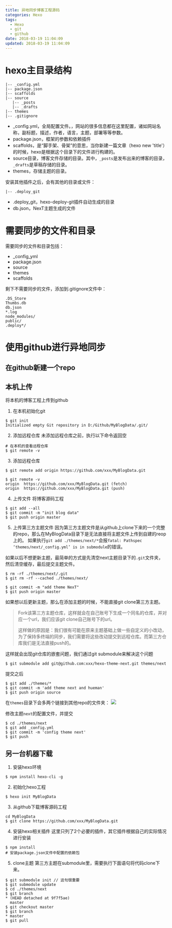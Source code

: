 ```yaml
---
title: 异地同步博客工程源码
categories: Hexo
tags:
  - Hexo
  - git
  - github
date: 2018-03-19 11:04:09
updated: 2018-03-19 11:04:09
---
```



# hexo主目录结构
```
|-- _config.yml     
|-- package.json    
|-- scaffolds
|-- source
   |-- _posts
   |-- _drafts   
|-- themes
|-- .gitignore
```
* _config.yml，全局配置文件。，网站的很多信息都在这里配置，诸如网站名称，副标题，描述，作者，语言，主题，部署等等参数。
* package.json，框架的参数和依赖插件
* scaffolds，是“脚手架、骨架”的意思，当你新建一篇文章（hexo new 'title'）的时候，hexo是根据这个目录下的文件进行构建的。
* source目录，博客文件存储的目录。其中，`_posts`是发布出来的博客的目录，`_drafts`是草稿存储的目录。
* themes，存储主题的目录。

安装其他插件之后，会有其他的目录或文件：
```
|-- .deploy_git
```
* .deploy_git，hexo-deploy-git插件自动生成的目录
* db.json，NexT主题生成的文件

# 需要同步的文件和目录

需要同步的文件和目录包括：
* _config_yml
* package.json
* source
* themes
* scaffolds

剩下不需要同步的文件，添加到.gitignore文件中：
```
.DS_Store
Thumbs.db
db.json
*.log
node_modules/
public/
.deploy*/
```

# 使用github进行异地同步

## 在github新建一个repo

## 本机上传
将本机的博客工程上传到github

1. 在本机初始化git
```
$ git init
Initialized empty Git repository in D:/Github/MyBlogData/.git/
```
2. 添加远程仓库
未添加远程仓库之前，执行以下命令返回空
```
# 在本机的查看远程仓库
$ git remote -v
```
3. 添加远程仓库
```
$ git remote add origin https://github.com/xxx/MyBlogData.git

$ git remote -v
origin  https://github.com/xxx/MyBlogData.git (fetch)
origin  https://github.com/xxx/MyBlogData.git (push)
```
4. 上传文件
将博客源码工程
```
$ git add --all
$ git commit -m "init blog data"
$ git push origin master
```

5. 上传第三方主题文件
因为第三方主题文件是从github上clone下来的一个完整的repo，那么在MyBlogData目录下是无法直接将主题文件上传到自建的reop上的。
如果执行`git add ./themes/next/*`会报`fatal: Pathspec ‘themes/next/_config.yml’ is in submodule`的错误。

如果以后不想更新主题，最简单的方式是先清空next主题目录下的`.git`文件夹，然后清空缓存，最后提交主题文件。
```
$ rm -rf ./themes/next/.git
$ git rm -rf --cached ./themes/next/

$ git commit -m "add theme NexT"
$ git push origin master
```

如果想以后更新主题，那么在添加主题的时候，不能直接git clone第三方主题。

> Fork该第三方主题仓库，这样就会在自己账号下生成一个同名的仓库，并对应一个url，我们应该git clone自己账号下的url。
>
> 这样做的原因是：我们很有可能在原来主题基础上做一些自定义的小改动，为了保持多终端的同步，我们需要将这些改动提交到远程仓库。而第三方仓库我们是无法直接push的。

这样就会出现git仓库的嵌套问题，我们通过git submodule来解决这个问题
```shell
$ git submodule add git@github.com:xxx/hexo-theme-next.git themes/next
```

提交之后
```shell
$ git add ./themes/*
$ git commit -m 'add theme next and hueman'
$ git push origin source
```
在`themes`目录下会多两个链接到其他repo的文件夹：
![](./submodule.png)

修改主题`next`的配置文件，并提交
```shell
$ cd ./themes/next
$ git add _config.yml
$ git commit -m 'config theme next'
$ git push
```

## 另一台机器下载
1. 安装hexo环境
```
$ npm install hexo-cli -g
```

2. 初始化hexo工程
```
$ hexo init MyBlogData
```

3. 从github下载博客源码工程
```
cd MyBlogData
$ git clone https://github.com/xxx/MyBlogData.git
```

4. 安装hexo相关插件
这里只列了2个必要的插件，其它插件根据自己的实际情况进行安装
```
$ npm install
# 安装package.json文件中配置的依赖包
```

5. clone主题
第三方主题在submodule里，需要执行下面语句将代码clone下来。
```shell
$ git submodule init // 这句很重要
$ git submodule update
$ cd ./themes/next
$ git branch
* (HEAD detached at 9f7f5ae)
  master
$ git checkout master
$ git branch
* master
$ git pull
```
